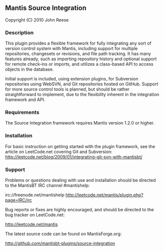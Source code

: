 
## Mantis Source Integration

Copyright (C) 2010 John Reese

### Description

This plugin provides a flexible framework for fully integrating any
sort of version control system with Mantis, including support for
multiple repositories, changesets or revisions, and file path tracking.
It has many features already, such as importing repository history and
optional support for remote check-ins or imports, and utilizes a 
class-based API to access objects in the database.

Initial support is included, using extension plugins, for Subversion
repositories using WebSVN, and Git repositories hosted on GitHub.
Support for more source control tools is planned, but should be rather 
straightforward to implement, due to the flexibility inherent in the 
integration framework and API.

### Requirements

The Source Integration framework requires Mantis version 1.2.0 or
higher.

### Installation

For basic instruction on getting started with the plugin framework,
see the article on LeetCode.net covering Git and Subversion:
  http://leetcode.net/blog/2009/01/integrating-git-svn-with-mantisbt/

### Support

Problems or questions dealing with use and installation should be
directed to the MantisBT IRC channel #mantishelp:

  irc://freenode.net/mantishelp
  http://leetcode.net/mantis/plugin.php?page=IRC/irc

Bug reports or fixes are highly encouraged, and should be directed to
the bug tracker on LeetCode.net:

  http://leetcode.net/mantis

The latest source code can be found on MantisForge.org:

  http://github.com/mantisbt-plugins/source-integration


